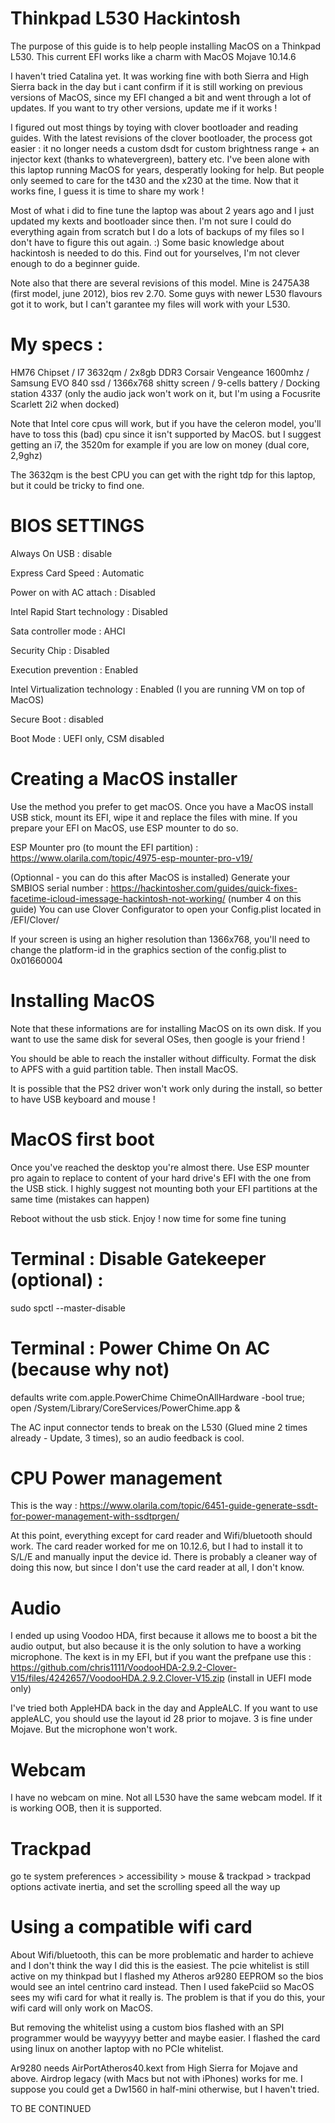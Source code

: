 # Thinkpad L530 Hackintosh

The purpose of this guide is to help people installing MacOS on a Thinkpad L530. This current EFI works like a charm with MacOS Mojave 10.14.6

I haven't tried Catalina yet. It was working fine with both Sierra and High Sierra back in the day but i cant confirm if it is still working on previous versions of MacOS, since my EFI changed a bit and went through a lot of updates. If you want to try other versions, update me if it works ! 


I figured out most things by toying with clover bootloader and reading guides. With the latest revisions of the clover bootloader, the process got easier : it no longer needs a custom dsdt for custom brightness range + an injector kext (thanks to whatevergreen), battery etc. 
I've been alone with this laptop running MacOS for years, desperatly looking for help. But people only seemed to care for the t430 and the x230 at the time.
Now that it works fine, I guess it is time to share my work !


Most of what i did to fine tune the laptop was about 2 years ago and I just updated my kexts and bootloader since then. 
I'm not sure I could do everything again from scratch but I do a lots of backups of my files so I don't have to figure this out again. :)
Some basic knowledge about hackintosh is needed to do this. Find out for yourselves, I'm not clever enough to do a beginner guide.


Note also that there are several revisions of this model. Mine is 2475A38 (first model, june 2012), bios rev 2.70.
Some guys with newer L530 flavours got it to work, but I can't garantee my files will work with your L530.


# My specs :

HM76 Chipset / I7 3632qm / 2x8gb DDR3 Corsair Vengeance 1600mhz / Samsung EVO 840 ssd / 1366x768 shitty screen / 9-cells battery / Docking station 4337 (only the audio jack won't work on it, but I'm using a Focusrite Scarlett 2i2 when docked)

Note that Intel core cpus will work, but if you have the celeron model, you'll have to toss this (bad) cpu since it isn't supported by MacOS.
but I suggest getting an i7, the 3520m for example if you are low on money (dual core, 2,9ghz)

The 3632qm is the best CPU you can get with the right tdp for this laptop, but it could be tricky to find one.


# BIOS SETTINGS 

Always On USB : disable

Express Card Speed : Automatic 

Power on with AC attach : Disabled

Intel Rapid Start technology : Disabled

Sata controller mode : AHCI

Security Chip : Disabled

Execution prevention : Enabled

Intel Virtualization technology : Enabled (I you are running VM on top of MacOS)

Secure Boot : disabled

Boot Mode : UEFI only, CSM disabled


# Creating a MacOS installer 

Use the method you prefer to get macOS. Once you have a MacOS install USB stick, mount its EFI, wipe it and replace the files with mine. If you prepare your EFI on MacOS, use ESP mounter to do so.

ESP Mounter pro (to mount the EFI partition) : https://www.olarila.com/topic/4975-esp-mounter-pro-v19/

(Optionnal - you can do this after MacOS is installed) Generate your SMBIOS serial number : https://hackintosher.com/guides/quick-fixes-facetime-icloud-imessage-hackintosh-not-working/ (number 4 on this guide)
You can use Clover Configurator to open your Config.plist located in /EFI/Clover/

If your screen is using an higher resolution than 1366x768, you'll need to change the platform-id in the graphics section of the config.plist to 0x01660004


# Installing MacOS
Note that these informations are for installing MacOS on its own disk. If you want to use the same disk for several OSes, then google is your friend !

You should be able to reach the installer without difficulty. 
Format the disk to APFS with a guid partition table. 
Then install MacOS.

It is possible that the PS2 driver won't work only during the install, so better to have USB keyboard and mouse !

# MacOS first boot

Once you've reached the desktop you're almost there. 
Use ESP mounter pro again to replace to content of your hard drive's EFI with the one from the USB stick. I highly suggest not mounting both your EFI partitions at the same time (mistakes can happen)

Reboot without the usb stick. Enjoy !
now time for some fine tuning 

# Terminal : Disable Gatekeeper (optional) :
sudo spctl --master-disable

# Terminal : Power Chime On AC (because why not)
defaults write com.apple.PowerChime ChimeOnAllHardware -bool true; open /System/Library/CoreServices/PowerChime.app &

The AC input connector tends to break on the L530 (Glued mine 2 times already - Update, 3 times), so an audio feedback is cool.

# CPU Power management

This is the way : 
https://www.olarila.com/topic/6451-guide-generate-ssdt-for-power-management-with-ssdtprgen/

At this point, everything except for card reader and Wifi/bluetooth should work.
The card reader worked for me on 10.12.6, but I had to install it to S/L/E and manually input the device id. 
There is probably a cleaner way of doing this now, but since I don't use the card reader at all, I don't know.

# Audio
I ended up using Voodoo HDA, first because it allows me to boost a bit the audio output, but also because it is the only solution to have a working microphone.
The kext is in my EFI, but if you want the prefpane use this : https://github.com/chris1111/VoodooHDA-2.9.2-Clover-V15/files/4242657/VoodooHDA.2.9.2.Clover-V15.zip
(install in UEFI mode only)

I've tried both AppleHDA back in the day and AppleALC. If you want to use appleALC, you should use the layout id 28 prior to mojave. 3 is fine under Mojave. But the microphone won't work.

# Webcam

I have no webcam on mine. Not all L530 have the same webcam model. If it is working OOB, then it is supported.

# Trackpad

go te system preferences > accessibility > mouse & trackpad > trackpad options 
activate inertia, and set the scrolling speed all the way up

# Using a compatible wifi card

About Wifi/bluetooth, this can be more problematic and harder to achieve and I don't think the way I did this is the easiest.
The pcie whitelist is still active on my thinkpad but I flashed my Atheros ar9280 EEPROM so the bios would see an intel centrino card instead. Then I used fakePciid so MacOS sees my wifi card for what it really is. The problem is that if you do this, your wifi card will only work on MacOS.

But removing the whitelist using a custom bios flashed with an SPI programmer would be wayyyyy better and maybe easier. 
I flashed the card using linux on another laptop with no PCIe whitelist. 

Ar9280 needs AirPortAtheros40.kext from High Sierra for Mojave and above. Airdrop legacy (with Macs but not with iPhones) works for me.
I suppose you could get a Dw1560 in half-mini otherwise, but I haven't tried.



TO BE CONTINUED





